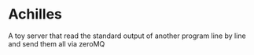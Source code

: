 # Achilles
A toy server that read the standard output of another program line by line and send them all via zeroMQ
